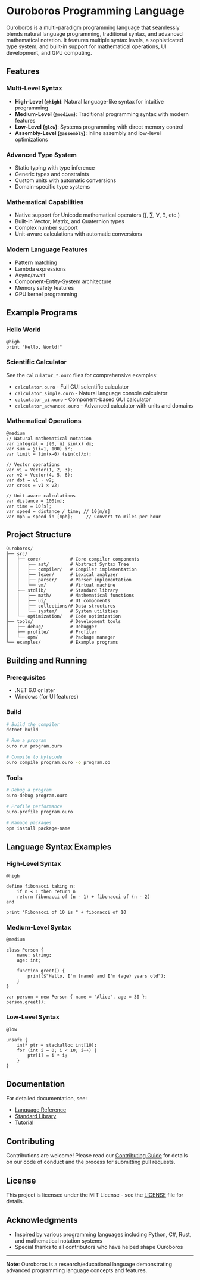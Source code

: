 # Ouroboros Programming Language

Ouroboros is a multi-paradigm programming language that seamlessly blends natural language programming, traditional syntax, and advanced mathematical notation. It features multiple syntax levels, a sophisticated type system, and built-in support for mathematical operations, UI development, and GPU computing.

## Features

### Multi-Level Syntax
- **High-Level (`@high`)**: Natural language-like syntax for intuitive programming
- **Medium-Level (`@medium`)**: Traditional programming syntax with modern features
- **Low-Level (`@low`)**: Systems programming with direct memory control
- **Assembly-Level (`@assembly`)**: Inline assembly and low-level optimizations

### Advanced Type System
- Static typing with type inference
- Generic types and constraints
- Custom units with automatic conversions
- Domain-specific type systems

### Mathematical Capabilities
- Native support for Unicode mathematical operators (∫, ∑, ∀, ∃, etc.)
- Built-in Vector, Matrix, and Quaternion types
- Complex number support
- Unit-aware calculations with automatic conversions

### Modern Language Features
- Pattern matching
- Lambda expressions
- Async/await
- Component-Entity-System architecture
- Memory safety features
- GPU kernel programming

## Example Programs

### Hello World
```ouroboros
@high
print "Hello, World!"
```

### Scientific Calculator
See the `calculator_*.ouro` files for comprehensive examples:
- `calculator.ouro` - Full GUI scientific calculator
- `calculator_simple.ouro` - Natural language console calculator
- `calculator_ui.ouro` - Component-based GUI calculator
- `calculator_advanced.ouro` - Advanced calculator with units and domains

### Mathematical Operations
```ouroboros
@medium
// Natural mathematical notation
var integral = ∫(0, π) sin(x) dx;
var sum = ∑(i=1, 100) i²;
var limit = lim(x→0) (sin(x)/x);

// Vector operations
var v1 = Vector(1, 2, 3);
var v2 = Vector(4, 5, 6);
var dot = v1 · v2;
var cross = v1 × v2;

// Unit-aware calculations
var distance = 100[m];
var time = 10[s];
var speed = distance / time; // 10[m/s]
var mph = speed in [mph];     // Convert to miles per hour
```

## Project Structure

```
Ouroboros/
├── src/
│   ├── core/           # Core compiler components
│   │   ├── ast/        # Abstract Syntax Tree
│   │   ├── compiler/   # Compiler implementation
│   │   ├── lexer/      # Lexical analyzer
│   │   ├── parser/     # Parser implementation
│   │   └── vm/         # Virtual machine
│   ├── stdlib/         # Standard library
│   │   ├── math/       # Mathematical functions
│   │   ├── ui/         # UI components
│   │   ├── collections/# Data structures
│   │   └── system/     # System utilities
│   └── optimization/   # Code optimization
├── tools/              # Development tools
│   ├── debug/          # Debugger
│   ├── profile/        # Profiler
│   └── opm/            # Package manager
└── examples/           # Example programs

```

## Building and Running

### Prerequisites
- .NET 6.0 or later
- Windows (for UI features)

### Build
```bash
# Build the compiler
dotnet build

# Run a program
ouro run program.ouro

# Compile to bytecode
ouro compile program.ouro -o program.ob
```

### Tools
```bash
# Debug a program
ouro-debug program.ouro

# Profile performance
ouro-profile program.ouro

# Manage packages
opm install package-name
```

## Language Syntax Examples

### High-Level Syntax
```ouroboros
@high

define fibonacci taking n:
    if n ≤ 1 then return n
    return fibonacci of (n - 1) + fibonacci of (n - 2)
end

print "Fibonacci of 10 is " + fibonacci of 10
```

### Medium-Level Syntax
```ouroboros
@medium

class Person {
    name: string;
    age: int;
    
    function greet() {
        print($"Hello, I'm {name} and I'm {age} years old");
    }
}

var person = new Person { name = "Alice", age = 30 };
person.greet();
```

### Low-Level Syntax
```ouroboros
@low

unsafe {
    int* ptr = stackalloc int[10];
    for (int i = 0; i < 10; i++) {
        ptr[i] = i * i;
    }
}
```

## Documentation

For detailed documentation, see:
- [Language Reference](docs/language-reference.md)
- [Standard Library](docs/stdlib-reference.md)
- [Tutorial](docs/tutorial.md)

## Contributing

Contributions are welcome! Please read our [Contributing Guide](CONTRIBUTING.md) for details on our code of conduct and the process for submitting pull requests.

## License

This project is licensed under the MIT License - see the [LICENSE](LICENSE) file for details.

## Acknowledgments

- Inspired by various programming languages including Python, C#, Rust, and mathematical notation systems
- Special thanks to all contributors who have helped shape Ouroboros

---

**Note**: Ouroboros is a research/educational language demonstrating advanced programming language concepts and features. 